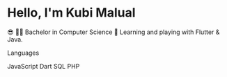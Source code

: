 # Hello, I'm Kubi Malual 

😎
🧑‍🎓 Bachelor in Computer Science
🤹 Learning and playing with Flutter & Java.

Languages

JavaScript Dart SQL PHP

